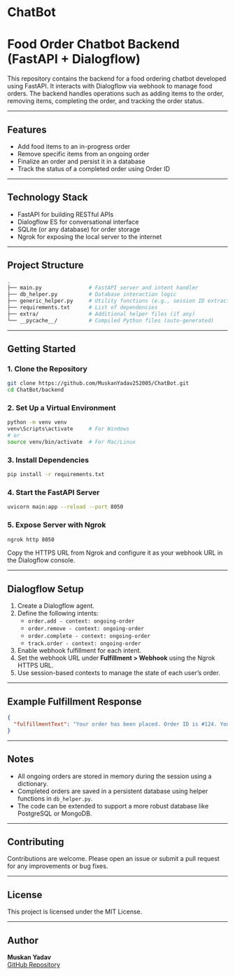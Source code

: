 # ChatBot
# Food Order Chatbot Backend (FastAPI + Dialogflow)

This repository contains the backend for a food ordering chatbot developed using FastAPI. It interacts with Dialogflow via webhook to manage food orders. The backend handles operations such as adding items to the order, removing items, completing the order, and tracking the order status.

---

## Features

- Add food items to an in-progress order
- Remove specific items from an ongoing order
- Finalize an order and persist it in a database
- Track the status of a completed order using Order ID

---

## Technology Stack

- FastAPI for building RESTful APIs
- Dialogflow ES for conversational interface
- SQLite (or any database) for order storage
- Ngrok for exposing the local server to the internet

---

## Project Structure

```bash
.
├── main.py               # FastAPI server and intent handler
├── db_helper.py          # Database interaction logic
├── generic_helper.py     # Utility functions (e.g., session ID extraction)
├── requirements.txt      # List of dependencies
├── extra/                # Additional helper files (if any)
└── __pycache__/          # Compiled Python files (auto-generated)
```

---

## Getting Started

### 1. Clone the Repository

```bash
git clone https://github.com/MuskanYadav252005/ChatBot.git
cd ChatBot/backend
```

### 2. Set Up a Virtual Environment

```bash
python -m venv venv
venv\Scripts\activate     # For Windows
# or
source venv/bin/activate  # For Mac/Linux
```

### 3. Install Dependencies

```bash
pip install -r requirements.txt
```

### 4. Start the FastAPI Server

```bash
uvicorn main:app --reload --port 8050
```

### 5. Expose Server with Ngrok

```bash
ngrok http 8050
```

Copy the HTTPS URL from Ngrok and configure it as your webhook URL in the Dialogflow console.

---

## Dialogflow Setup

1. Create a Dialogflow agent.
2. Define the following intents:
   - `order.add - context: ongoing-order`
   - `order.remove - context: ongoing-order`
   - `order.complete - context: ongoing-order`
   - `track.order - context: ongoing-order`
3. Enable webhook fulfillment for each intent.
4. Set the webhook URL under **Fulfillment > Webhook** using the Ngrok HTTPS URL.
5. Use session-based contexts to manage the state of each user’s order.

---

## Example Fulfillment Response

```json
{
  "fulfillmentText": "Your order has been placed. Order ID is #124. You can pay the total amount upon delivery."
}
```

---

## Notes

- All ongoing orders are stored in memory during the session using a dictionary.
- Completed orders are saved in a persistent database using helper functions in `db_helper.py`.
- The code can be extended to support a more robust database like PostgreSQL or MongoDB.

---

## Contributing

Contributions are welcome. Please open an issue or submit a pull request for any improvements or bug fixes.

---

## License

This project is licensed under the MIT License.

---

## Author

**Muskan Yadav**  
[GitHub Repository](https://github.com/MuskanYadav252005/ChatBot)


